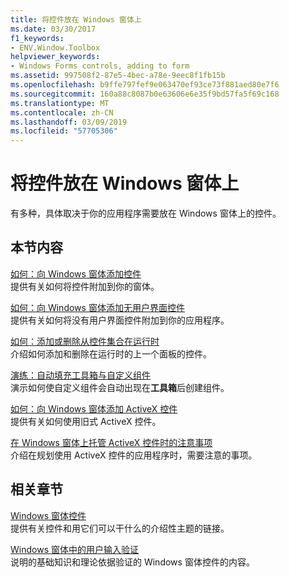 ```yaml
---
title: 将控件放在 Windows 窗体上
ms.date: 03/30/2017
f1_keywords:
- ENV.Window.Toolbox
helpviewer_keywords:
- Windows Forms controls, adding to form
ms.assetid: 997508f2-87e5-4bec-a78e-9eec8f1fb15b
ms.openlocfilehash: b9ffe797fef9e063470ef93ce73f881aed80e7f6
ms.sourcegitcommit: 160a88c8087b0e63606e6e35f9bd57fa5f69c168
ms.translationtype: MT
ms.contentlocale: zh-CN
ms.lasthandoff: 03/09/2019
ms.locfileid: "57705306"
---
```

# <a name="putting-controls-on-windows-forms"></a>将控件放在 Windows 窗体上
有多种，具体取决于你的应用程序需要放在 Windows 窗体上的控件。  
  
## <a name="in-this-section"></a>本节内容  
 [如何：向 Windows 窗体添加控件](how-to-add-controls-to-windows-forms.md)  
 提供有关如何将控件附加到你的窗体。  
  
 [如何：向 Windows 窗体添加无用户界面控件](how-to-add-controls-without-a-user-interface-to-windows-forms.md)  
 提供有关如何将没有用户界面控件附加到你的应用程序。  
  
 [如何：添加或删除从控件集合在运行时](how-to-add-to-or-remove-from-a-collection-of-controls-at-run-time.md)  
 介绍如何添加和删除在运行时的上一个面板的控件。  
  
 [演练：自动填充工具箱与自定义组件](walkthrough-automatically-populating-the-toolbox-with-custom-components.md)  
 演示如何使自定义组件会自动出现在**工具箱**后创建组件。  
  
 [如何：向 Windows 窗体添加 ActiveX 控件](how-to-add-activex-controls-to-windows-forms.md)  
 提供有关如何使用旧式 ActiveX 控件。  
  
 [在 Windows 窗体上托管 ActiveX 控件时的注意事项](considerations-when-hosting-an-activex-control-on-a-windows-form.md)  
 介绍在规划使用 ActiveX 控件的应用程序时，需要注意的事项。  
  
## <a name="related-sections"></a>相关章节  
 [Windows 窗体控件](index.md)  
 提供有关控件和用它们可以干什么的介绍性主题的链接。  
  
 [Windows 窗体中的用户输入验证](../user-input-validation-in-windows-forms.md)  
 说明的基础知识和理论依据验证的 Windows 窗体控件的内容。
